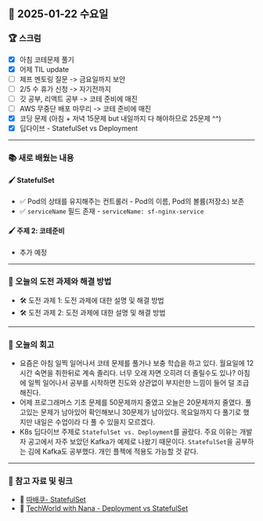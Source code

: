 ## 📆  2025-01-22 수요일

### 🏆 스크럼  
- [x] 아침 코테문제 풀기
- [x] 어제 TIL update
- [ ] 제프 멘토링 질문 -> 금요일까지 보안
- [ ] 2/5 수 휴가 신청 -> 자기전까지
- [ ] 깃 공부, 리액트 공부 -> 코테 준비에 매진
- [ ] AWS 무중단 배포 마무리 -> 코테 준비에 매진
- [x] 코딩 문제 (아침 + 저녁 15문제 but 내일까지 다 해야하므로 25문제 ^^)
- [x] 딥다이브 - StatefulSet vs Deployment

---

### 📚 새로 배웠는 내용  
#### 🖌️ StatefulSet  
- ✅ Pod의 상태를 유지해주는 컨트롤러 - Pod의 이름, Pod의 볼륨(저장소) 보존
- ✅ `serviceName` 필드 존재 - `serviceName: sf-nginx-service` 
#### 🖌️ 주제 2: 코테준비
- 추가 예정

---

### 🚀 오늘의 도전 과제와 해결 방법  
- 🛠️ 도전 과제 1: 도전 과제에 대한 설명 및 해결 방법  
- 🛠️ 도전 과제 2: 도전 과제에 대한 설명 및 해결 방법  

---

### 💭 오늘의 회고  
- 요즘은 아침 일찍 일어나서 코테 문제를 풀거나 보충 학습을 하고 있다. 월요일에 12시간 숙면을 취한뒤로 계속 졸리다. 너무 오래 자면 오히려 더 졸릴수도 있나? 아침에 일찍 일어나서 공부를 시작하면 진도와 상관없이 부지런한 느낌이 들어 덜 조급해진다.
- 어제 프로그래머스 기초 문제를 50문제까지 줄였고 오늘은 20문제까지 줄였다. 풀고있는 문제가 남아있어 확인해보니 30문제가 남아있다. 목요일까지 다 풀기로 했지만 내일은 수업이라 다 풀 수 있을지 모르겠다.
- K8s 딥다이브 주제로 `StatefulSet vs. Deployment`를 골랐다. 주요 이유는 개발자 공고에서 자주 보았던 Kafka가 예제로 나왔기 때문이다. `StatefulSet`을 공부하는 김에 Kafka도 공부했다. 개인 플젝에 적용도 가능할 것 같다.

---

### 🔗 참고 자료 및 링크  
- 📏 [따배쿠- StatefulSet](https://www.youtube.com/watch?v=Mx3y9un1KeI&list=PLApuRlvrZKohaBHvXAOhUD-RxD0uQ3z0c&index=21&ab_channel=TTABAE-LEARN)  
- 📏 [TechWorld with Nana - Deployment vs StatefulSet](https://www.youtube.com/watch?v=pPQKAR1pA9U) 
